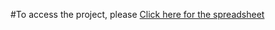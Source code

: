 #To access the project, please [Click here for the spreadsheet](https://docs.google.com/spreadsheets/d/1McziF-TlEhGtGokwr8MrmLw8PDiqCtJB61mNvUmAB6s/edit?usp=sharing)
